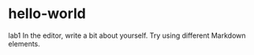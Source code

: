 # hello-world
lab1
In the editor, write a bit about yourself. Try using different Markdown elements.
